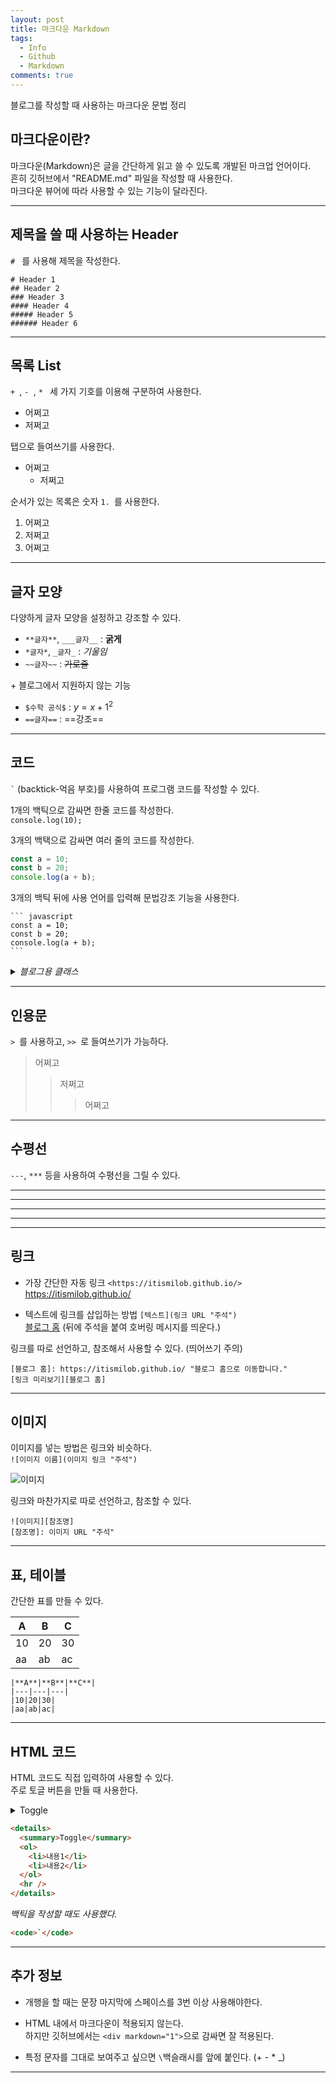 ```yaml
---
layout: post
title: 마크다운 Markdown
tags:
  - Info
  - Github
  - Markdown
comments: true
---
```


블로그를 작성할 때 사용하는 마크다운 문법 정리

## 마크다운이란?

마크다운(Markdown)은 글을 간단하게 읽고 쓸 수 있도록 개발된 마크업 언어이다.  
흔히 깃허브에서 "README.md" 파일을 작성할 때 사용한다.  
마크다운 뷰어에 따라 사용할 수 있는 기능이 달라진다.

---

## 제목을 쓸 때 사용하는 Header

`# ` 를 사용해 제목을 작성한다.

```
# Header 1
## Header 2
### Header 3
#### Header 4
##### Header 5
###### Header 6
```

---

## 목록 List

`+ `, `- `, `* ` 세 가지 기호를 이용해 구분하여 사용한다.

- 어쩌고
- 저쩌고

탭으로 들여쓰기를 사용한다.

- 어쩌고
  - 저쩌고

순서가 있는 목록은 숫자 `1. `를 사용한다.

1. 어쩌고
2. 저쩌고
3. 어쩌고

---

## 글자 모양

다양하게 글자 모양을 설정하고 강조할 수 있다.

- `**글자**`, `___글자__` : **굵게**
- `*글자*`, `_글자_` : _기울임_
- `~~글자~~` : ~~가로줄~~

\+ 블로그에서 지원하지 않는 기능

- `$수학 공식$` : $y = x + 1^2$
- `==글자==` : ==강조==

---

## 코드

<code class="language-plaintext highlighter-rouge">`</code> (backtick-억음 부호)를 사용하여 프로그램 코드를 작성할 수 있다.

1개의 백틱으로 감싸면 한줄 코드를 작성한다.  
`console.log(10);`

3개의 백택으로 감싸면 여러 줄의 코드를 작성한다.

```javascript
const a = 10;
const b = 20;
console.log(a + b);
```

3개의 백틱 뒤에 사용 언어를 입력해 문법강조 기능을 사용한다.

<pre class="highlight"><code>``` javascript
const a = 10;
const b = 20;
console.log(a + b);
```</code></pre>

<details>
<summary><em>블로그용 클래스</em></summary>
한줄 코드 : code class="language-plaintext highlighter-rouge"<br>
여러줄 코드 : pre class="highlight" > code
</details>

---

## 인용문

`> `를 사용하고, `>> `로 들여쓰기가 가능하다.

> 어쩌고
>
> > 저쩌고
> >
> > > 어쩌고

---

## 수평선

`---`, `***` 등을 사용하여 수평선을 그릴 수 있다.

---

---

---

---

---

## 링크

- 가장 간단한 자동 링크 `<https://itismilob.github.io/>`  
  <https://itismilob.github.io/>

* 텍스트에 링크를 삽입하는 방법 `[텍스트](링크 URL "주석")`  
  [블로그 홈](https://itismilob.github.io/ '블로그 홈')
  (뒤에 주석을 붙여 호버링 메시지를 띄운다.)

링크를 따로 선언하고, 참조해서 사용할 수 있다. (띄어쓰기 주의)

```
[블로그 홈]: https://itismilob.github.io/ "블로그 홈으로 이동합니다."
[링크 미리보기][블로그 홈]
```

---

## 이미지

이미지를 넣는 방법은 링크와 비슷하다.  
`![이미지 이름](이미지 링크 "주석")`

![이미지](https://img.freepik.com/fotos-premium/baby-alpaca-plaza-principal-cusco_191371-288.jpg 'Baby Alpaca')

링크와 마찬가지로 따로 선언하고, 참조할 수 있다.

```
![이미지][참조명]
[참조명]: 이미지 URL "주석"
```

---

## 표, 테이블

간단한 표를 만들 수 있다.

| **A** | **B** | **C** |
| ----- | ----- | ----- |
| 10    | 20    | 30    |
| aa    | ab    | ac    |

```
|**A**|**B**|**C**|
|---|---|---|
|10|20|30|
|aa|ab|ac|
```

---

## HTML 코드

HTML 코드도 직접 입력하여 사용할 수 있다.  
주로 토글 버튼을 만들 때 사용한다.

<details>
<summary>Toggle</summary>
<ol>
<li>내용1</li>
<li>내용2</li>
</ol>
<hr>
</details>

```html
<details>
  <summary>Toggle</summary>
  <ol>
    <li>내용1</li>
    <li>내용2</li>
  </ol>
  <hr />
</details>
```

_백틱을 작성할 때도 사용했다._

```html
<code>`</code>
```

---

## 추가 정보

- 개행을 할 때는 문장 마지막에 스페이스를 3번 이상 사용해야한다.

- HTML 내에서 마크다운이 적용되지 않는다.  
  하지만 깃허브에서는 `<div markdown="1">`으로 감싸면 잘 적용된다.

- 특정 문자를 그대로 보여주고 싶으면 `\`백슬래시를 앞에 붙인다. (\+ \- \* \_)

---
